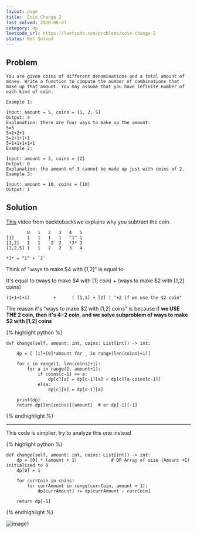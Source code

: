 ```yaml
---
layout: page
title:  Coin Change 2
last_solved: 2020-06-07
category: dp
leetcode_url: https://leetcode.com/problems/coin-change-2
status: Not Solved
---
```


Problem
-------

```
You are given coins of different denominations and a total amount of money. Write a function to compute the number of combinations that make up that amount. You may assume that you have infinite number of each kind of coin.

Example 1:

Input: amount = 5, coins = [1, 2, 5]
Output: 4
Explanation: there are four ways to make up the amount:
5=5
5=2+2+1
5=2+1+1+1
5=1+1+1+1+1
Example 2:

Input: amount = 3, coins = [2]
Output: 0
Explanation: the amount of 3 cannot be made up just with coins of 2.
Example 3:

Input: amount = 10, coins = [10] 
Output: 1

```

Solution
----------

[This](https://www.youtube.com/watch?v=DJ4a7cmjZY0) video from backtobackswe explains why you subtract the coin.

```
        0	1	2	3	4	5
[1]     1	1	1	1	^1^	1
[1,2]	1	1	`2`	2	*3*	3
[1,2,5]	1	1	2	2	3	4
```

```*3* = ^1^ + `2` ```

Think of "ways to make $4 with [1,2]" is equal to:

It's equal to (ways to make $4 with [1] coin) + (ways to make $2 with [1,2] coins)

```	(1+1+1+1)         +      ( [1,1] + [2] ) "+2 if we use the $2 coin"         ```

The reason it's "ways to make $2 with [1,2] coins" is because if **we USE THE 2 coin, then it's $4-$2 coin, and we solve subproblem of ways to make $2 with [1,2] coins**

{% highlight python %}

    def change(self, amount: int, coins: List[int]) -> int:

        dp = [ [1]+[0]*amount for _ in range(len(coins)+1)]
        
        for c in range(1, len(coins)+1):
            for a in range(1, amount+1):
                if coins[c-1] <= a:
                    dp[c][a] = dp[c-1][a] + dp[c][a-coins[c-1]]
                else:
                    dp[c][a] = dp[c-1][a]
        
        print(dp)
        return dp[len(coins)][amount]  # or dp[-1][-1]

{% endhighlight %}

______

This code is simplier, try to analyze this one instead

{% highlight python %}

    def change(self, amount: int, coins: List[int]) -> int:
        dp = [0] * (amount + 1)             # DP Array of size (Amount +1) initialized to 0
        dp[0] = 1

        for currCoin in coins:
            for currAmount in range(currCoin, amount + 1):
                dp[currAmount] += dp[currAmount - currCoin]

        return dp[-1]

{% endhighlight %}


![image1]()